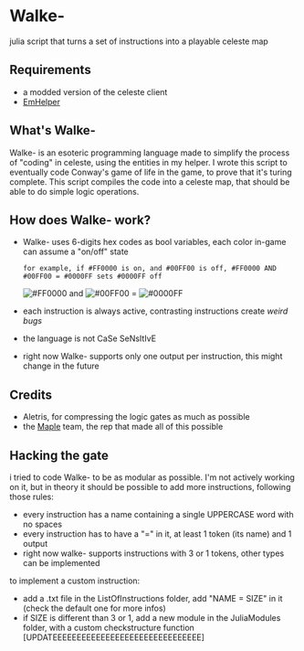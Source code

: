 # Walke-
julia script that turns a set of instructions into a playable celeste map
## Requirements
- a modded version of the celeste client
- [EmHelper](https://gamebanana.com/mods/53716)
## What's Walke-
Walke- is an esoteric programming language made to simplify the process of "coding" in celeste,
using the entities in my helper. I wrote this script to eventually code Conway's game of life in the game,
to prove that it's turing complete.
This script compiles the code into a celeste map, that should be able to do simple logic operations.
## How does Walke- work?
- Walke- uses 6-digits hex codes as bool variables, each color in-game can assume a "on/off" state

  `for example, if #FF0000 is on, and #00FF00 is off, #FF0000 AND #00FF00 = #0000FF sets #0000FF off`
 
  ![#FF0000](https://placehold.co/15x15/ff0000/ff0000.png) and ![#00FF00](https://placehold.co/15x15/00ff00/00ff00.png) = ![#0000FF](https://placehold.co/15x15/0000ff/0000ff.png) 
- each instruction is always active, contrasting instructions create _weird bugs_
- the language is not CaSe SeNsItIvE
- right now Walke- supports only one output per instruction, this might change in the future


## Credits
- Aletris, for compressing the logic gates as much as possible
- the [Maple](https://github.com/CelestialCartographers/Maple) team, the rep that made all of this possible

## Hacking the gate
i tried to code Walke- to be as modular as possible. I'm not actively working on it, but in theory it should be possible to add more instructions, following those rules:
- every instruction has a name containing a single UPPERCASE word with no spaces
- every instruction has to have a "=" in it, at least 1 token (its name) and 1 output
- right now walke- supports instructions with 3 or 1 tokens, other types can be implemented

to implement a custom instruction:
- add a .txt file in the ListOfInstructions folder, add "NAME = SIZE" in it (check the default one for more infos)
- if SIZE is different than 3 or 1, add a new module in the JuliaModules folder, with a custom checkstructure function
[UPDATEEEEEEEEEEEEEEEEEEEEEEEEEEEEEEE]
